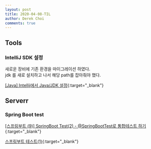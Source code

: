 ```yaml
---
layout: post
title: 2020-04-08-TIL
author: Derek Choi
comments: true
---
```


## Tools
### IntelliJ SDK 설정  
새로운 장비에 기존 환경을 마이그레이션 하였다.  
jdk 를 새로 설치하고 나서 해당 path를 잡아줘야 했다.  

[\[Java\] Intellij에서 Java/JDK 설정](https://inma.tistory.com/147){:target="_blank"}

## Serverr
### Spring Boot test
[\[스프링부트 (9)\] SpringBoot Test(2) - @SpringBootTest로 통합테스트 하기](https://goddaehee.tistory.com/211){:target="_blank"}

[스프링부트 테스트(1)](https://brunch.co.kr/@springboot/207){:target="_blank"}

